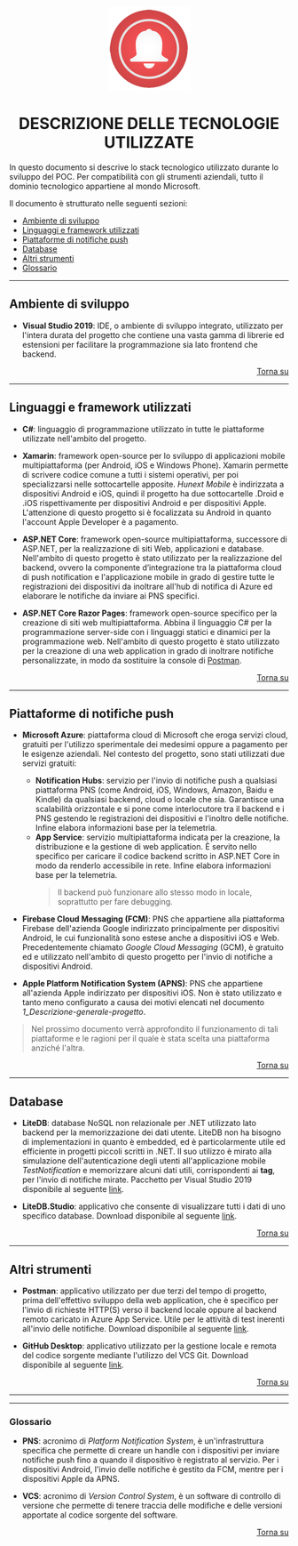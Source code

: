 <div align="center"> 
<img src="Images/_icon.png" alt="Immagine dell'icona"/>

# DESCRIZIONE DELLE TECNOLOGIE UTILIZZATE
</div>

In questo documento si descrive lo stack tecnologico utilizzato durante lo sviluppo del POC. Per compatibilità con gli strumenti aziendali, tutto il dominio 
tecnologico appartiene al mondo Microsoft.

Il documento è strutturato nelle seguenti sezioni:

- [Ambiente di sviluppo](#ambiente-di-sviluppo)
- [Linguaggi e framework utilizzati](#linguaggi-e-framework-utilizzati)
- [Piattaforme di notifiche push](#piattaforme-di-notifiche-push)
- [Database](#database)
- [Altri strumenti](#altri-strumenti)
- [Glossario](#glossario)

---

## Ambiente di sviluppo

- **Visual Studio 2019**: IDE, o ambiente di sviluppo integrato, utilizzato per l'intera durata del progetto che contiene una vasta gamma di librerie
ed estensioni per facilitare la programmazione sia lato frontend che backend.

<div align="right">

[Torna su](#descrizione-delle-tecnologie-utilizzate)
</div>

---

## Linguaggi e framework utilizzati

- **C#**: linguaggio di programmazione utilizzato in tutte le piattaforme utilizzate nell'ambito del progetto.

- **Xamarin**: framework open-source per lo sviluppo di applicazioni mobile multipiattaforma (per Android, iOS e Windows Phone). Xamarin permette di scrivere codice
comune a tutti i sistemi operativi, per poi specializzarsi nelle sottocartelle apposite. *Hunext Mobile* è indirizzata a dispositivi Android e iOS, quindi il
progetto ha due sottocartelle .Droid e .iOS rispettivamente per dispositivi Android e per dispositivi Apple. L'attenzione di questo progetto si è focalizzata su
Android in quanto l'account Apple Developer è a pagamento. 

- **ASP.NET Core**: framework open-source multipiattaforma, successore di ASP.NET, per la realizzazione di siti Web, applicazioni e database. Nell'ambito di questo progetto è stato
utilizzato per la realizzazione del backend, ovvero la componente d’integrazione tra la piattaforma cloud di push notification e l'applicazione mobile in grado di gestire tutte le registrazioni dei dispositivi da inoltrare all'hub di notifica di Azure ed elaborare le notifiche da inviare ai PNS specifici.

- **ASP.NET Core Razor Pages**: framework open-source specifico per la creazione di siti web multipiattaforma. Abbina il linguaggio C# per la programmazione server-side
con i linguaggi statici e dinamici per la programmazione web. Nell'ambito di questo progetto è stato utilizzato per la creazione di una web application in grado di inoltrare
notifiche personalizzate, in modo da sostituire la console di [Postman](https://www.postman.com/). 

<div align="right">

[Torna su](#descrizione-delle-tecnologie-utilizzate)
</div>

---

## Piattaforme di notifiche push

- **Microsoft Azure**: piattaforma cloud di Microsoft che eroga servizi cloud, gratuiti per l'utilizzo sperimentale dei medesimi oppure a pagamento per le esigenze aziendali.
Nel contesto del progetto, sono stati utilizzati due servizi gratuiti: 
  - **Notification Hubs**: servizio per l'invio di notifiche push a qualsiasi piattaforma PNS (come Android, iOS, Windows, Amazon, Baidu e Kindle) da qualsiasi backend, cloud o locale che sia. 
  Garantisce una scalabilità orizzontale e si pone come interlocutore tra il backend e i PNS gestendo le registrazioni dei dispositivi e l'inoltro delle notifiche. 
  Infine elabora informazioni base per la telemetria.
  - **App Service**: servizio multipiattaforma indicata per la creazione, la distribuzione e la gestione di web application. È servito nello specifico per caricare il codice backend scritto in ASP.NET Core in modo da renderlo accessibile in rete. Infine elabora informazioni base per la telemetria.
    > Il backend può funzionare allo stesso modo in locale, soprattutto per fare debugging.

- **Firebase Cloud Messaging (FCM)**: PNS che appartiene alla piattaforma Firebase dell'azienda Google indirizzato principalmente per dispositivi Android, le cui funzionalità sono estese anche a dispositivi iOS e Web. Precedentemente chiamato *Google Cloud Messaging* (GCM), è gratuito ed e utilizzato nell'ambito di questo progetto per l'invio di notifiche a dispositivi Android.

- **Apple Platform Notification System (APNS)**: PNS che appartiene all'azienda Apple indirizzato per dispositivi iOS. Non è stato utilizzato e tanto meno configurato a causa dei motivi elencati nel documento *1_Descrizione-generale-progetto*.

> Nel prossimo documento verrà approfondito il funzionamento di tali piattaforme e le ragioni per il quale è stata scelta una piattaforma anziché l'altra.

<div align="right">

[Torna su](#descrizione-delle-tecnologie-utilizzate)
</div>

---

## Database

- **LiteDB**: database NoSQL non relazionale per .NET utilizzato lato backend per la memorizzazione dei dati utente. LiteDB non ha bisogno di implementazioni in quanto è embedded, ed è particolarmente utile ed efficiente in progetti piccoli scritti in .NET. Il suo utilizzo è mirato alla simulazione dell'autenticazione degli utenti all'applicazione mobile *TestNotification* e memorizzare alcuni dati utili, corrispondenti ai **tag**, per l'invio di notifiche mirate.
Pacchetto per Visual Studio 2019 disponibile al seguente [link](https://www.nuget.org/packages/LiteDB/).

- **LiteDB.Studio**: applicativo che consente di visualizzare tutti i dati di uno specifico database. 
Download disponibile al seguente [link](https://github.com/mbdavid/LiteDB.Studio).

<div align="right">

[Torna su](#descrizione-delle-tecnologie-utilizzate)
</div>

---

## Altri strumenti

- **Postman**: applicativo utilizzato per due terzi del tempo di progetto, prima dell'effettivo sviluppo della web application, che è specifico per l'invio di richieste HTTP(S) verso il backend locale oppure al backend remoto caricato in Azure App Service. Utile per le attività di test inerenti all'invio delle notifiche.
Download disponibile al seguente [link](https://www.postman.com/downloads/).

- **GitHub Desktop**: applicativo utilizzato per la gestione locale e remota del codice sorgente mediante l'utilizzo del VCS Git. 
Download disponibile al seguente [link](https://desktop.github.com/).

<div align="right">

[Torna su](#descrizione-delle-tecnologie-utilizzate)
</div>

---
---

### Glossario

- **PNS**: acronimo di *Platform Notification System*, è un'infrastruttura specifica che permette di creare un handle con i dispositivi per inviare notifiche push
fino a quando il dispositivo è registrato al servizio. Per i dispositivi Android, l'invio delle notifiche è gestito da FCM, mentre per i dispositivi Apple da APNS.

- **VCS**: acronimo di *Version Control System*, è un software di controllo di versione che permette di tenere traccia delle modifiche e delle versioni apportate al codice sorgente del software.

<div align="right">

[Torna su](#descrizione-delle-tecnologie-utilizzate)
</div>
